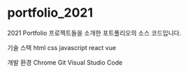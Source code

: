 # portfolio_2021
2021 Portfolio
프로젝트들을 소개한 포트폴리오의 소스 코드입니다.

기술 스택
html
css
javascript
react
vue

개발 환경
Chrome
Git
Visual Studio Code
